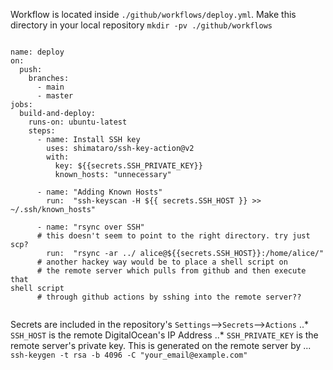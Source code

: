 Workflow is located inside ```./github/workflows/deploy.yml```. Make this directory in your local repository
```mkdir -pv ./github/workflows```


```

name: deploy
on:
  push:
    branches:
      - main
      - master
jobs:
  build-and-deploy:
    runs-on: ubuntu-latest
    steps:
      - name: Install SSH key
        uses: shimataro/ssh-key-action@v2
        with:
          key: ${{secrets.SSH_PRIVATE_KEY}}
          known_hosts: "unnecessary"
      
      - name: "Adding Known Hosts"
        run:  "ssh-keyscan -H ${{ secrets.SSH_HOST }} >> 
~/.ssh/known_hosts"
      
      - name: "rsync over SSH"
      # this doesn't seem to point to the right directory. try just scp?
        run:  "rsync -ar ../ alice@${{secrets.SSH_HOST}}:/home/alice/"
      # another hackey way would be to place a shell script on
      # the remote server which pulls from github and then execute that 
shell script 
      # through github actions by sshing into the remote server??
        

```

Secrets are included in the repository's ```Settings```-->```Secrets```-->```Actions```
..* ```SSH_HOST``` is the remote DigitalOcean's IP Address
..* ```SSH_PRIVATE_KEY``` is the remote server's private key. This is generated on the remote server by 
... ```ssh-keygen -t rsa -b 4096 -C "your_email@example.com"```

